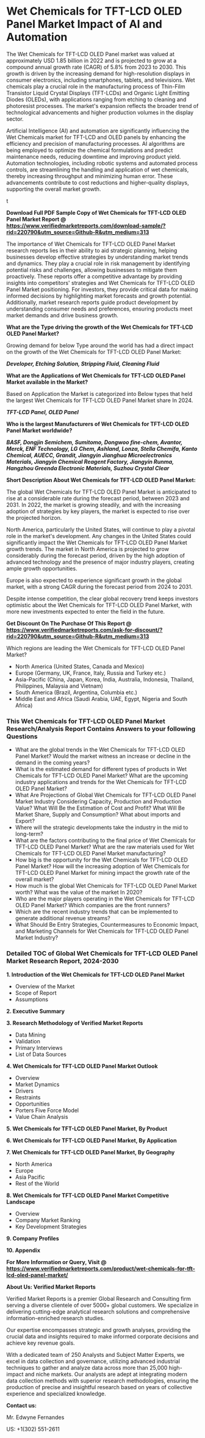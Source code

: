 <meta name="title" content="Global Wet Chemicals for TFT-LCD OLED Panel Market Impact of AI and Automation"><meta name="description" content="The Wet Chemicals for TFT-LCD OLED Panel market was valued at approximately USD 1.85 billion in 2022 and is projected to grow at a compound annual growth rate (CAGR) o"><meta name="title" content="Wet Chemicals for TFT-LCD OLED Panel Market Size, Share, Scope, Trends, Growth, Opportunities, Analysis, Forecast"><h1>Wet Chemicals for TFT-LCD OLED Panel Market Impact of AI and Automation</h1><p>The Wet Chemicals for TFT-LCD OLED Panel market was valued at approximately USD 1.85 billion in 2022 and is projected to grow at a compound annual growth rate (CAGR) of 5.8% from 2023 to 2030. This growth is driven by the increasing demand for high-resolution displays in consumer electronics, including smartphones, tablets, and televisions. Wet chemicals play a crucial role in the manufacturing process of Thin-Film Transistor Liquid Crystal Displays (TFT-LCDs) and Organic Light Emitting Diodes (OLEDs), with applications ranging from etching to cleaning and photoresist processes. The market's expansion reflects the broader trend of technological advancements and higher production volumes in the display sector.</p><p>Artificial Intelligence (AI) and automation are significantly influencing the Wet Chemicals market for TFT-LCD and OLED panels by enhancing the efficiency and precision of manufacturing processes. AI algorithms are being employed to optimize the chemical formulations and predict maintenance needs, reducing downtime and improving product yield. Automation technologies, including robotic systems and automated process controls, are streamlining the handling and application of wet chemicals, thereby increasing throughput and minimizing human error. These advancements contribute to cost reductions and higher-quality displays, supporting the overall market growth.</p>t</p><p id="" class=""><strong>Download Full PDF Sample Copy of Wet Chemicals for TFT-LCD OLED Panel Market Report @ <a href="https://www.verifiedmarketreports.com/download-sample/?rid=220790&utm_source=Github-R&utm_medium=313" target="_blank">https://www.verifiedmarketreports.com/download-sample/?rid=220790&utm_source=Github-R&utm_medium=313</a></strong></p><p>The importance of&nbsp;Wet Chemicals for TFT-LCD OLED Panel Market research reports lies in their ability to aid strategic planning, helping businesses develop effective strategies by understanding market trends and dynamics. They play a crucial role in risk management by identifying potential risks and challenges, allowing businesses to mitigate them proactively. These reports offer a competitive advantage by providing insights into competitors' strategies and Wet Chemicals for TFT-LCD OLED Panel Market positioning. For investors, they provide critical data for making informed decisions by highlighting market forecasts and growth potential. Additionally, market research reports guide product development by understanding consumer needs and preferences, ensuring products meet market demands and drive business growth.</p><p><strong>What are the&nbsp;Type driving the growth of the Wet Chemicals for TFT-LCD OLED Panel Market?</strong></p><p id="" class="">Growing demand for below Type around the world has had a direct impact on the growth of the Wet Chemicals for TFT-LCD OLED Panel Market:</p><em><strong>Developer, Etching Solution, Stripping Fluid, Cleaning Fluid</strong></em></p><strong>What are the&nbsp;Applications&nbsp;of Wet Chemicals for TFT-LCD OLED Panel Market available in the Market?</strong></p><p id="" class="">Based on Application the Market is categorized into Below types that held the largest Wet Chemicals for TFT-LCD OLED Panel Market share In 2024.</p><em><strong>TFT-LCD Panel, OLED Panel</strong></em></p><strong>Who is the largest Manufacturers of Wet Chemicals for TFT-LCD OLED Panel Market worldwide?</strong></p><p><em><strong>BASF, Dongjin Semichem, Sumitomo, Dongwoo fine-chem, Avantor, Merck, ENF Technology, LG Chem, Ashland, Lonza, Stella Chemifa, Kanto Chemical, AUECC, Grandit, Jiangyin Jianghua Microelectronics Materials, Jiangyin Chemical Reagent Factory, Jiangyin Runma, Hangzhou Greenda Electronic Materials, Suzhou Crystal Clear</strong></em></p><p id="" class=""><strong>Short Description About Wet Chemicals for TFT-LCD OLED Panel Market:</strong></p><p>The global Wet Chemicals for TFT-LCD OLED Panel Market is anticipated to rise at a considerable rate during the forecast period, between 2023 and 2031. In 2022, the market is growing steadily, and with the increasing adoption of strategies by key players, the market is expected to rise over the projected horizon.</p><p>North America, particularly the United States, will continue to play a pivotal role in the market's development. Any changes in the United States could significantly impact the Wet Chemicals for TFT-LCD OLED Panel Market growth trends. The market in North America is projected to grow considerably during the forecast period, driven by the high adoption of advanced technology and the presence of major industry players, creating ample growth opportunities.</p><p>Europe is also expected to experience significant growth in the global market, with a strong CAGR during the forecast period from 2024 to 2031.</p><p>Despite intense competition, the clear global recovery trend keeps investors optimistic about the Wet Chemicals for TFT-LCD OLED Panel Market, with more new investments expected to enter the field in the future.</p><p id="" class=""><strong>Get Discount On The Purchase Of This Report @ <a href="https://www.verifiedmarketreports.com/ask-for-discount/?rid=220790&utm_source=Github-R&utm_medium=313" target="_blank">https://www.verifiedmarketreports.com/ask-for-discount/?rid=220790&utm_source=Github-R&utm_medium=313</a></strong></p>Which regions are leading the Wet Chemicals for TFT-LCD OLED Panel Market?</p><ul><li>North America (United States, Canada and Mexico)</li><li>Europe (Germany, UK, France, Italy, Russia and Turkey etc.)</li><li>Asia-Pacific (China, Japan, Korea, India, Australia, Indonesia, Thailand, Philippines, Malaysia and Vietnam)</li><li>South America (Brazil, Argentina, Columbia etc.)</li><li>Middle East and Africa (Saudi Arabia, UAE, Egypt, Nigeria and South Africa)</li></ul><h3 id="" class="">This Wet Chemicals for TFT-LCD OLED Panel Market Research/Analysis Report Contains Answers to your following Questions</h3><ul><li>What are the global trends in the Wet Chemicals for TFT-LCD OLED Panel Market? Would the market witness an increase or decline in the demand in the coming years?</li><li>What is the estimated demand for different types of products in Wet Chemicals for TFT-LCD OLED Panel Market? What are the upcoming industry applications and trends for the Wet Chemicals for TFT-LCD OLED Panel Market?</li><li>What Are Projections of Global Wet Chemicals for TFT-LCD OLED Panel Market Industry Considering Capacity, Production and Production Value? What Will Be the Estimation of Cost and Profit? What Will Be Market Share, Supply and Consumption? What about imports and Export?</li><li>Where will the strategic developments take the industry in the mid to long-term?</li><li>What are the factors contributing to the final price of Wet Chemicals for TFT-LCD OLED Panel Market? What are the raw materials used for Wet Chemicals for TFT-LCD OLED Panel Market manufacturing?</li><li>How big is the opportunity for the Wet Chemicals for TFT-LCD OLED Panel Market? How will the increasing adoption of Wet Chemicals for TFT-LCD OLED Panel Market for mining impact the growth rate of the overall market?</li><li>How much is the global Wet Chemicals for TFT-LCD OLED Panel Market worth? What was the value of the market In 2020?</li><li>Who are the major players operating in the Wet Chemicals for TFT-LCD OLED Panel Market? Which companies are the front runners?</li><li>Which are the recent industry trends that can be implemented to generate additional revenue streams?</li><li>What Should Be Entry Strategies, Countermeasures to Economic Impact, and Marketing Channels for Wet Chemicals for TFT-LCD OLED Panel Market Industry?</li></ul><h3 id="" class="">Detailed TOC of Global Wet Chemicals for TFT-LCD OLED Panel Market Research Report, 2024-2030</h3><p id="" class=""><strong>1. Introduction of the Wet Chemicals for TFT-LCD OLED Panel Market</strong></p><ul><li>Overview of the Market</li><li>Scope of Report</li><li>Assumptions</li></ul><p id="" class=""><strong>2. Executive Summary</strong></p><p id="" class=""><strong>3. Research Methodology of Verified Market Reports</strong></p><ul><li>Data Mining</li><li>Validation</li><li>Primary Interviews</li><li>List of Data Sources</li></ul><p id="" class=""><strong>4. Wet Chemicals for TFT-LCD OLED Panel Market Outlook</strong></p><ul><li>Overview</li><li>Market Dynamics</li><li>Drivers</li><li>Restraints</li><li>Opportunities</li><li>Porters Five Force Model</li><li>Value Chain Analysis</li></ul><p id="" class=""><strong>5. Wet Chemicals for TFT-LCD OLED Panel Market, By Product</strong></p><p id="" class=""><strong>6. Wet Chemicals for TFT-LCD OLED Panel Market, By Application</strong></p><p id="" class=""><strong>7. Wet Chemicals for TFT-LCD OLED Panel Market, By Geography</strong></p><ul><li>North America</li><li>Europe</li><li>Asia Pacific</li><li>Rest of the World</li></ul><p id="" class=""><strong>8. Wet Chemicals for TFT-LCD OLED Panel Market Competitive Landscape</strong></p><ul><li>Overview</li><li>Company Market Ranking</li><li>Key Development Strategies</li></ul><p id="" class=""><strong>9. Company Profiles</strong></p><p id="" class=""><strong>10. Appendix</strong></p><p id="" class=""><strong>For More Information or Query, Visit @ <a href="https://www.verifiedmarketreports.com/product/wet-chemicals-for-tft-lcd-oled-panel-market/" target="_blank">https://www.verifiedmarketreports.com/product/wet-chemicals-for-tft-lcd-oled-panel-market/</a></strong></p><p id="" class=""><strong>About Us: Verified Market Reports</strong></p><p id="" class="">Verified Market Reports is a premier Global Research and Consulting firm serving a diverse clientele of over 5000+ global customers. We specialize in delivering cutting-edge analytical research solutions and comprehensive information-enriched research studies.</p><p id="" class="">Our expertise encompasses strategic and growth analyses, providing the crucial data and insights required to make informed corporate decisions and achieve key revenue goals.</p><p id="" class="">With a dedicated team of 250 Analysts and Subject Matter Experts, we excel in data collection and governance, utilizing advanced industrial techniques to gather and analyze data across more than 25,000 high-impact and niche markets. Our analysts are adept at integrating modern data collection methods with superior research methodologies, ensuring the production of precise and insightful research based on years of collective experience and specialized knowledge.</p><p id="" class=""><strong>Contact us:</strong></p><p id="" class="">Mr. Edwyne Fernandes</p><p id="" class="">US: +1(302) 551-2611</p>